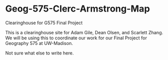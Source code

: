 Geog-575-Clerc-Armstrong-Map
============================

Clearinghouse for G575 Final Project

This is a clearinghouse site for Adam Gile, Dean Olsen, and Scarlett Zhang. We will be using this to coordinate our work for our Final Project for Geography 575 at UW-Madison.

Not sure what else to write here.

